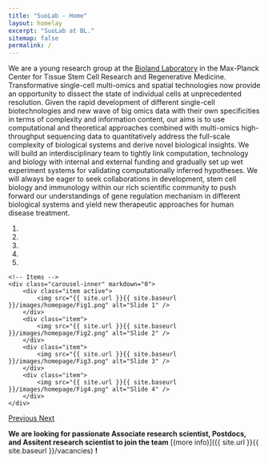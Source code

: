 ```yaml
---
title: "SuoLab - Home"
layout: homelay
excerpt: "SuoLab at BL."
sitemap: false
permalink: /
---
```


We are a young research group at the [Bioland Laboratory](https://www.grmh-gdl.cn) in the Max-Planck Center for Tissue Stem Cell Research and Regenerative Medicine. 
Transformative single-cell multi-omics and spatial technologies now provide an opportunity to dissect the state of individual cells at unprecedented resolution. Given the rapid development of different single-cell biotechnologies and new wave of big omics data with their own specificities in terms of complexity and information content, our aims is to use computational and theoretical approaches combined with multi-omics high-throughput sequencing data to quantitatively address the full-scale complexity of biological systems and derive novel biological insights. We will build an interdisciplinary team to tightly link computation, technology and biology with internal and external funding and gradually set up wet experiment systems for validating computationally inferred hypotheses. We will always be eager to seek collaborations in development, stem cell biology and immunology within our rich scientific community to push forward our understandings of gene regulation mechanism in different biological systems and yield new therapeutic approaches for human disease treatment.
 

<div markdown="0" id="carousel" class="carousel slide" data-ride="carousel" data-interval="5000" data-pause="hover" >
    <!-- Menu -->
    <ol class="carousel-indicators">
        <li data-target="#carousel" data-slide-to="0" class="active"></li>
        <li data-target="#carousel" data-slide-to="1"></li>
        <li data-target="#carousel" data-slide-to="2"></li>
        <li data-target="#carousel" data-slide-to="3"></li>
        <li data-target="#carousel" data-slide-to="4"></li>
    </ol>

    <!-- Items -->
    <div class="carousel-inner" markdown="0">
        <div class="item active">
            <img src="{{ site.url }}{{ site.baseurl }}/images/homepage/Fig1.png" alt="Slide 1" />
        </div>
        <div class="item">
            <img src="{{ site.url }}{{ site.baseurl }}/images/homepage/Fig2.png" alt="Slide 2" />
        </div>
        <div class="item">
            <img src="{{ site.url }}{{ site.baseurl }}/images/homepage/Fig3.png" alt="Slide 3" />
        </div>
        <div class="item">
            <img src="{{ site.url }}{{ site.baseurl }}/images/homepage/Fig4.png" alt="Slide 4" />
        </div>
    </div> 
  <a class="left carousel-control" href="#carousel" role="button" data-slide="prev">
    <span class="glyphicon glyphicon-chevron-left" aria-hidden="true"></span>
    <span class="sr-only">Previous</span>
  </a>
  <a class="right carousel-control" href="#carousel" role="button" data-slide="next">
    <span class="glyphicon glyphicon-chevron-right" aria-hidden="true"></span>
    <span class="sr-only">Next</span>
  </a>
</div>


<!-- Advances in single-cell technologies, especially for single-cell RNA sequencing (scRNA-seq), are providing exciting opportunities for describing the characteristics and heterogeneity of individual cells and benefiting the study of cell identity, fate and function with unprecedented resolution (Stuart and Satija, 2019). Recent studies have also shown that identical cell types may have tissue-specific expression patterns, indicating that tissue environment plays an important role in mediating cell states. The loss of spatial information during the process of tissue dissociation and cell isolation will limit our understanding of cellular interactions and organization in the microenvironment. Recently, a number of methods providing spatially resolved transcriptomic profiling have been introduced and are complementary to scRNA-seq (Asp et al., 2020). Some studies, for example, from development, stem cell, cancer and immunology fields, clearly highlight the power of scRNA-seq and spatial transcriptomes for parsing the spatial context in high resolution (Baccin et al., 2020; Moncada et al., 2020). However, due to technical limitations and complexity of data structure, there are some unique computational challenges need to be addressed for advancing the field of single-cell omics 
(see [Research](research)) -->

<!-- We are located at XX, the XX ([XX](https://www.)). We exchange ideas and work with our neighbors from [XX](http://www.), as well as with the colleagues from [XX](https://www.). -->

 **We are  looking for passionate Associate research scientist, Postdocs, and Assitent research scientist to join the team** [(more info)]({{ site.url }}{{ site.baseurl }}/vacancies) **!**
 
 
<!-- We are grateful for funding from [XX](www.) and [XX](https://www.). -->

<!-- <figure class="fourth">
  <img src="{{ site.url }}{{ site.baseurl }}/images/logopic/Logo_Leiden.jpg" style="width: 210px">
  <img src="{{ site.url }}{{ site.baseurl }}/images/logopic/Logo_Nanofront.jpg" style="width: 110px">
  <img src="{{ site.url }}{{ site.baseurl }}/images/logopic/Logo_NWO.jpg" style="width: 120px">
  <img src="{{ site.url }}{{ site.baseurl }}/images/logopic/Logo_ERC.jpg" style="width: 110px">
</figure> -->





